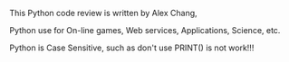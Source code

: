This Python code review is written by Alex Chang, 

Python use for On-line games, Web services, Applications, Science, etc.

Python is Case Sensitive, such as don't use PRINT() is not work!!!
